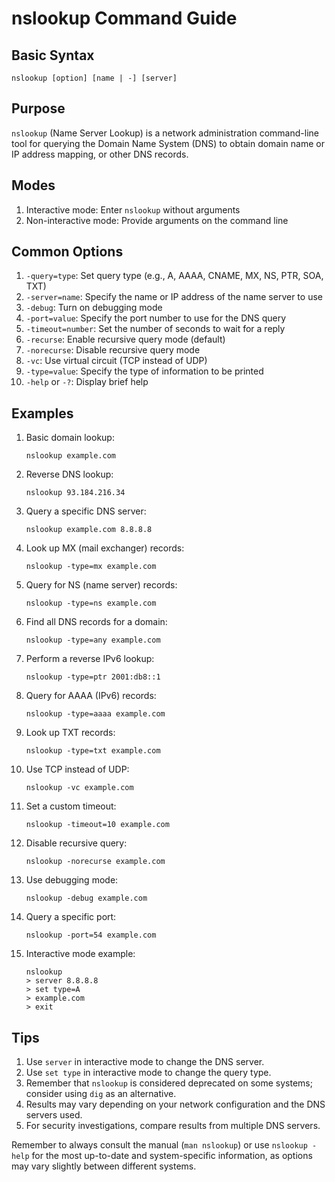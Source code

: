 # nslookup Command Guide

## Basic Syntax

```
nslookup [option] [name | -] [server]
```

## Purpose

`nslookup` (Name Server Lookup) is a network administration command-line tool for querying the Domain Name System (DNS) to obtain domain name or IP address mapping, or other DNS records.

## Modes

1. Interactive mode: Enter `nslookup` without arguments
2. Non-interactive mode: Provide arguments on the command line

## Common Options

1. `-query=type`: Set query type (e.g., A, AAAA, CNAME, MX, NS, PTR, SOA, TXT)
2. `-server=name`: Specify the name or IP address of the name server to use
3. `-debug`: Turn on debugging mode
4. `-port=value`: Specify the port number to use for the DNS query
5. `-timeout=number`: Set the number of seconds to wait for a reply
6. `-recurse`: Enable recursive query mode (default)
7. `-norecurse`: Disable recursive query mode
8. `-vc`: Use virtual circuit (TCP instead of UDP)
9. `-type=value`: Specify the type of information to be printed
10. `-help` or `-?`: Display brief help

## Examples

1. Basic domain lookup:
   ```
   nslookup example.com
   ```

2. Reverse DNS lookup:
   ```
   nslookup 93.184.216.34
   ```

3. Query a specific DNS server:
   ```
   nslookup example.com 8.8.8.8
   ```

4. Look up MX (mail exchanger) records:
   ```
   nslookup -type=mx example.com
   ```

5. Query for NS (name server) records:
   ```
   nslookup -type=ns example.com
   ```

6. Find all DNS records for a domain:
   ```
   nslookup -type=any example.com
   ```

7. Perform a reverse IPv6 lookup:
   ```
   nslookup -type=ptr 2001:db8::1
   ```

8. Query for AAAA (IPv6) records:
   ```
   nslookup -type=aaaa example.com
   ```

9. Look up TXT records:
   ```
   nslookup -type=txt example.com
   ```

10. Use TCP instead of UDP:
    ```
    nslookup -vc example.com
    ```

11. Set a custom timeout:
    ```
    nslookup -timeout=10 example.com
    ```

12. Disable recursive query:
    ```
    nslookup -norecurse example.com
    ```

13. Use debugging mode:
    ```
    nslookup -debug example.com
    ```

14. Query a specific port:
    ```
    nslookup -port=54 example.com
    ```

15. Interactive mode example:
    ```
    nslookup
    > server 8.8.8.8
    > set type=A
    > example.com
    > exit
    ```

## Tips

1. Use `server` in interactive mode to change the DNS server.
2. Use `set type` in interactive mode to change the query type.
3. Remember that `nslookup` is considered deprecated on some systems; consider using `dig` as an alternative.
4. Results may vary depending on your network configuration and the DNS servers used.
5. For security investigations, compare results from multiple DNS servers.

Remember to always consult the manual (`man nslookup`) or use `nslookup -help` for the most up-to-date and system-specific information, as options may vary slightly between different systems.

